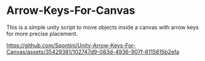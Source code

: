 # Arrow-Keys-For-Canvas
 This is a simple unity script to move objects inside a canvas with arrow keys for more precise placement.

https://github.com/Spontini/Unity-Arrow-Keys-For-Canvas/assets/35429381/102747d9-083d-4936-907f-6115815b2efa

